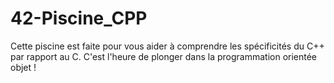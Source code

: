 # 42-Piscine_CPP
Cette piscine est faite pour vous aider à comprendre les spécificités du C++ par rapport au C. C'est l'heure de plonger dans la programmation orientée objet ! 
